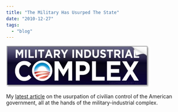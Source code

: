 ```yaml
---
title: "The Military Has Usurped The State"
date: "2010-12-27"
tags: 
  - "blog"
---
```


[![](images/military-industrial-complex.png)](http://libertyinexile.com/2010/12/27/the-military-has-usurped-the-state/)

My [latest article](http://libertyinexile.com/2010/12/27/the-military-has-usurped-the-state/) on the usurpation of civilian control of the American government, all at the hands of the military-industrial complex.
